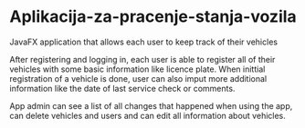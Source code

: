 # Aplikacija-za-pracenje-stanja-vozila
JavaFX application that allows each user to keep track of their vehicles

After registering and logging in, each user is able to register all of their vehicles with some basic information like licence plate. 
When inittial registration of a vehicle is done, user can also imput more additional information like the date of last service check or comments.

App admin can see a list of all changes that happened when using the app, can delete vehicles and users and can edit all information about vehicles.

